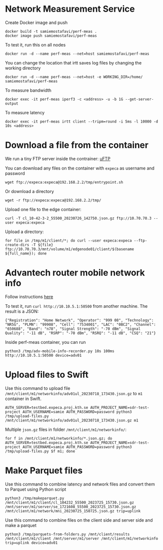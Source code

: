 # Network Measurement Service

Create Docker image and push
```
docker build -t samiemostafavi/perf-meas .
docker image push samiemostafavi/perf-meas
```

To test it, run this on all nodes
```
docker run -d --name perf-meas --net=host samiemostafavi/perf-meas
```

You can change the location that irtt saves log files by changing the working directory
```
docker run -d --name perf-meas --net=host -e WORKING_DIR=/home/ samiemostafavi/perf-meas
```

To measure bandwidth
```
docker exec -it perf-meas iperf3 -c <address> -u -b 1G --get-server-output
```

To measure latency
```
docker exec -it perf-meas irtt client --tripm=round -i 5ms -l 10000 -d 10s <address>
```

# Download a file from the container

We run a tiny FTP server inside the contrainer: [uFTP](https://www.uftpserver.com/wiki/uftp-server-installation)

You can download any files on the container with `expeca` as username and password
```
wget ftp://expeca:expeca@192.168.2.2/tmp/entrypoint.sh
```

Or download a directory
```
wget -r ftp://expeca:expeca@192.168.2.2/tmp/
```

Upload one file to the edge container:
```
curl -T cl_10-42-3-2_55500_20230726_142750.json.gz ftp://10.70.70.3 --user expeca:expeca
```

Upload a directory:
```
for file in /tmp/m1/client/*; do curl --user expeca:expeca --ftp-create-dirs -T ${file} ftp://10.70.70.3/mnt/volume/m1/edgenode01/client/$(basename ${full_name}); done
```

# Advantech router mobile network info

Follow instructions [here](https://github.com/samiemostafavi/advmobileinfo)

To test it, run `curl http://10.10.5.1:50500` from another machine. The result is a JSON:
```
{"Registration": "Home Network", "Operator": "999 08", "Technology": "NR5G", "PLMN": "99908", "Cell": "7534001", "LAC": "0BC2", "Channel": "650688", "Band": "n78", "Signal Strength": "-70 dBm", "Signal Quality": "-11 dB", "RSRP": "-70 dBm", "RSRQ": "-11 dB", "CSQ": "21"}
```

Inside perf-meas container, you can run
```
python3 /tmp/adv-mobile-info-recorder.py 10s 100ms http://10.10.5.1:50500 device=adv01
```

# Upload files to Swift

Use this command to upload file `/mnt/client/m1/networkinfo/adv01ul_20230718_173430.json.gz` to `m1` container in Swift.
```
AUTH_SERVER=testbed.expeca.proj.kth.se AUTH_PROJECT_NAME=sdr-test-project AUTH_USERNAME=samie AUTH_PASSWORD=password python3 /tmp/upload-files.py /mnt/client/m1/networkinfo/adv01ul_20230718_173430.json.gz m1
```

Multiple `json.gz` files in folder `/mnt/client/m1/networkinfo/`:
```
for f in /mnt/client/m1/networkinfo/*.json.gz; do AUTH_SERVER=testbed.expeca.proj.kth.se AUTH_PROJECT_NAME=sdr-test-project AUTH_USERNAME=samie AUTH_PASSWORD=password python3 /tmp/upload-files.py $f m1; done
```

# Make Parquet files

Use this command to combine latency and network files and convert them to Parquet using Python script
```
python3 /tmp/makeparquet.py /mnt/client/m1/client/cl_104232_55500_2023725_15730.json.gz /mnt/server/m1/server/se_1721608_55500_2023725_15730.json.gz /mnt/client/m1/network/mni_20230725_150725.json.gz trip=uplink
```

Use this command to combine files on the client side and server side and make a parquet
```
python3 /tmp/parquets-from-folders.py /mnt/client/results /mnt/client/m1/client /mnt/server/m1/server /mnt/client/m1/networkinfo trip=uplink device=adv01
```

